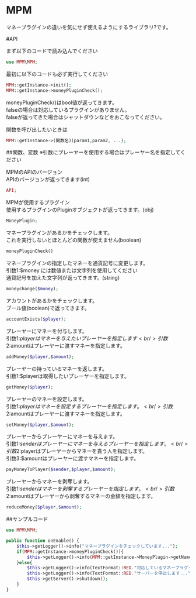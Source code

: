 # MPM

マネープラグインの違いを気にせず使えるようにするライブラリ?です。<br/>

#API

まず以下のコードで読み込んでください<br/>
```php
use MPM\MPM;
```
最初に以下のコードも必ず実行してください<br/>
```php
MPM::getInstance->init();
MPM::getInstance->moneyPluginCheck();
```

moneyPluginCheck()はbool値が返ってきます。<br/>
falseの場合は対応しているプラグインがありません。<br/>
falseが返ってきた場合はシャットダウンなどをおこなってください。<br/>

関数を呼び出したいときは<br/>
```php
MPM::getInstance->(関数名)(param1,param2, ...);
```
##関数、変数
※引数にプレーヤーを使用する場合はプレーヤー名を指定してください<br/>

MPMのAPIのバージョン<br/>
APIのバージョンが返ってきます(int)<br/>
```php
API;
```
MPMが使用するプラグイン<br/>
使用するプラグインのPluginオブジェクトが返ってきます。(obj)<br/>
```php
MoneyPlugin;
```
マネープラグインがあるかをチェックします。<br/>
これを実行しないとほとんどの関数が使えません(boolean)<br/>
```php
moneyPluginCheck()
```
マネープラグインの指定したマネーを通貨記号に変更します。<br/>
引数1:$money には数値または文字列を使用してください<br/>
通貨記号を加えた文字列が返ってきます。(string)<br/>
```php
moneychange($money);
```
アカウントがあるかをチェックします。<br/>
ブール値(boolean)で返ってきます。<br/>
```php
accountExists($player);
```
プレーヤーにマネーを付与します。<br/>
引数1:$playerはマネーを与えたいプレーヤーを指定します<br/>
引数2:$amountはプレーヤーに渡すマネーを指定します。<br/>
```php
addMoney($player,$amount);
```
プレーヤーの持っているマネーを返します。<br/>
引数1:$playerは取得したいプレーヤーを指定します。<br/>
```php
getMoney($player);
```
プレーヤーのマネーを設定します。<br/>
引数1:$playerはマネーを設定するプレーヤーを指定します。<br/>
引数2:$amountはプレーヤーに渡すマネーを指定します。<br/>
```php
setMoney($player,$amount);
```
プレーヤーからプレーヤーにマネーを与えます。<br/>
引数1:$senderはプレーヤーにマネーを与えるプレーヤーを指定します。<br/>
引数2:$playerはプレーヤーからマネーを貰う人を指定します。<br/>
引数3:$amountはプレーヤーに渡すマネーを指定します。<br/>
```php
payMoneyToPlayer($sender,$player,$amount);
```
プレーヤーからマネーを剥奪します。<br/>
引数1:$senderはマネーを剥奪するプレーヤーを指定します。<br/>
引数2:$amountはプレーヤーから剥奪するマネーの金額を指定します。<br/>
```php
reduceMoney($player,$amount);
```

##サンプルコード
```php
use MPM\MPM;

public function onEnable() {
	$this->getLogger()->info("マネープラグインをチェックしています...");
	if(MPM::getInstance->moneyPluginCheck()){
		$this->getLogger()->info(MPM::getInstance->MoneyPlugin->getName() . "を検出しました。");
	}else{
		$this->getLogger()->info(TextFormat::RED."対応しているマネープラグインが見つかりませんでした!");
		$this->getLogger()->info(TextFormat::RED."サーバーを停止します...");
		$this->getServer()->shutdown();
	}
}
```
